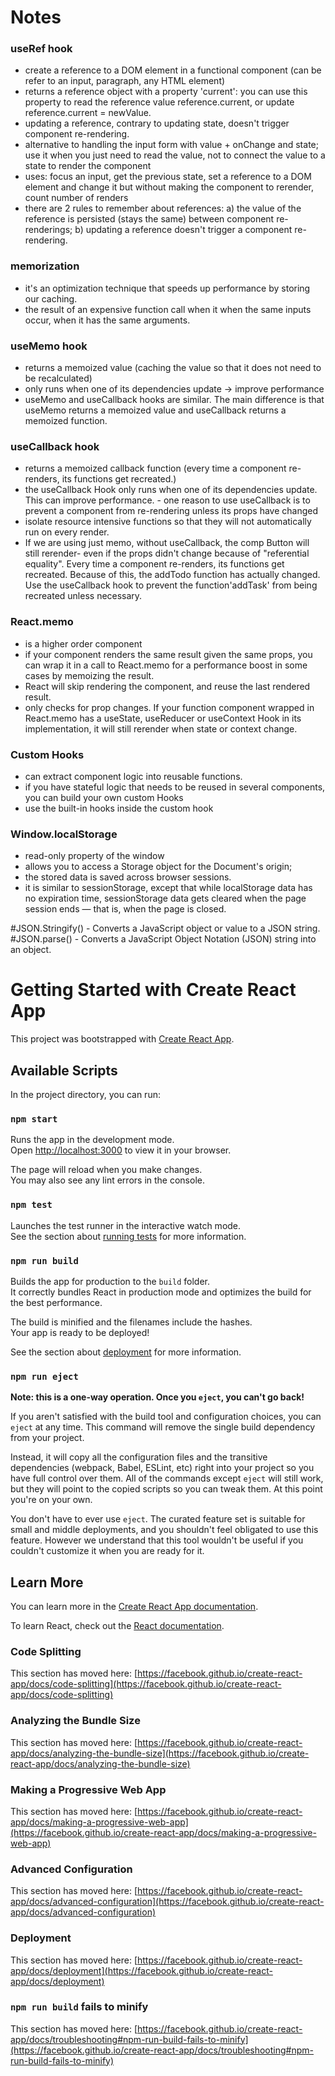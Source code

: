 # Notes

### useRef hook

- create a reference to a DOM element in a functional component (can be refer to an input, paragraph, any HTML element)
- returns a reference object with a property 'current': you can use this property to read the reference value reference.current, or update reference.current = newValue.
- updating a reference, contrary to updating state, doesn't trigger component re-rendering.
- alternative to handling the input form with value + onChange and state; use it when you just need to read the value, not to connect the value to a state to render the component
- uses: focus an input, get the previous state, set a reference to a DOM element and change it but without making the component to rerender, count number of renders
- there are 2 rules to remember about references:
  a) the value of the reference is persisted (stays the same) between component re-renderings;
  b) updating a reference doesn't trigger a component re-rendering.

### memorization

- it's an optimization technique that speeds up performance by storing our caching.
- the result of an expensive function call when it when the same inputs occur, when it has the same arguments.

### useMemo hook

- returns a memoized value (caching the value so that it does not need to be recalculated)
- only runs when one of its dependencies update -> improve performance
- useMemo and useCallback hooks are similar. The main difference is that useMemo returns a memoized value and useCallback returns a memoized function.

### useCallback hook

- returns a memoized callback function (every time a component re-renders, its functions get recreated.)
- the useCallback Hook only runs when one of its dependencies update. This can improve performance. - one reason to use useCallback is to prevent a component from re-rendering unless its props have changed
- isolate resource intensive functions so that they will not automatically run on every render.
- If we are using just memo, without useCallback, the comp Button will still rerender- even if the props didn't change because of "referential equality".
  Every time a component re-renders, its functions get recreated. Because of this, the addTodo function has actually changed. Use the useCallback hook to prevent the function'addTask' from being recreated unless necessary.

### React.memo

- is a higher order component
- if your component renders the same result given the same props, you can wrap it in a call to React.memo for a performance boost in some cases by memoizing the result.
- React will skip rendering the component, and reuse the last rendered result.
- only checks for prop changes. If your function component wrapped in React.memo has a useState, useReducer or useContext Hook in its implementation, it will still rerender when state or context change.

### Custom Hooks

- can extract component logic into reusable functions.
- if you have stateful logic that needs to be reused in several components, you can build your own custom Hooks
- use the built-in hooks inside the custom hook

### Window.localStorage

- read-only property of the window
- allows you to access a Storage object for the Document's origin;
- the stored data is saved across browser sessions.
- it is similar to sessionStorage, except that while localStorage data has no expiration time, sessionStorage data gets cleared when the page session ends — that is, when the page is closed.

#JSON.Stringify() - Converts a JavaScript object or value to a JSON string.
#JSON.parse() - Converts a JavaScript Object Notation (JSON) string into an object.

# Getting Started with Create React App

This project was bootstrapped with [Create React App](https://github.com/facebook/create-react-app).

## Available Scripts

In the project directory, you can run:

### `npm start`

Runs the app in the development mode.\
Open [http://localhost:3000](http://localhost:3000) to view it in your browser.

The page will reload when you make changes.\
You may also see any lint errors in the console.

### `npm test`

Launches the test runner in the interactive watch mode.\
See the section about [running tests](https://facebook.github.io/create-react-app/docs/running-tests) for more information.

### `npm run build`

Builds the app for production to the `build` folder.\
It correctly bundles React in production mode and optimizes the build for the best performance.

The build is minified and the filenames include the hashes.\
Your app is ready to be deployed!

See the section about [deployment](https://facebook.github.io/create-react-app/docs/deployment) for more information.

### `npm run eject`

**Note: this is a one-way operation. Once you `eject`, you can't go back!**

If you aren't satisfied with the build tool and configuration choices, you can `eject` at any time. This command will remove the single build dependency from your project.

Instead, it will copy all the configuration files and the transitive dependencies (webpack, Babel, ESLint, etc) right into your project so you have full control over them. All of the commands except `eject` will still work, but they will point to the copied scripts so you can tweak them. At this point you're on your own.

You don't have to ever use `eject`. The curated feature set is suitable for small and middle deployments, and you shouldn't feel obligated to use this feature. However we understand that this tool wouldn't be useful if you couldn't customize it when you are ready for it.

## Learn More

You can learn more in the [Create React App documentation](https://facebook.github.io/create-react-app/docs/getting-started).

To learn React, check out the [React documentation](https://reactjs.org/).

### Code Splitting

This section has moved here: [https://facebook.github.io/create-react-app/docs/code-splitting](https://facebook.github.io/create-react-app/docs/code-splitting)

### Analyzing the Bundle Size

This section has moved here: [https://facebook.github.io/create-react-app/docs/analyzing-the-bundle-size](https://facebook.github.io/create-react-app/docs/analyzing-the-bundle-size)

### Making a Progressive Web App

This section has moved here: [https://facebook.github.io/create-react-app/docs/making-a-progressive-web-app](https://facebook.github.io/create-react-app/docs/making-a-progressive-web-app)

### Advanced Configuration

This section has moved here: [https://facebook.github.io/create-react-app/docs/advanced-configuration](https://facebook.github.io/create-react-app/docs/advanced-configuration)

### Deployment

This section has moved here: [https://facebook.github.io/create-react-app/docs/deployment](https://facebook.github.io/create-react-app/docs/deployment)

### `npm run build` fails to minify

This section has moved here: [https://facebook.github.io/create-react-app/docs/troubleshooting#npm-run-build-fails-to-minify](https://facebook.github.io/create-react-app/docs/troubleshooting#npm-run-build-fails-to-minify)
